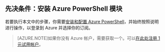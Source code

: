 ## 先决条件：安装 Azure PowerShell 模块
若要执行本文中的步骤，你需要[安装和配置 Azure PowerShell](/documentation/articles/powershell-install-configure/)，并始终按照说明进行操作，以登录到 Azure 并选择你的订阅。

> [AZURE.NOTE]如果你没有 Azure 帐户，需要获取一个。可以[在此处注册 1 元试用帐户](/pricing/1rmb-trial/)。

<!---HONumber=Mooncake_0104_2016-->